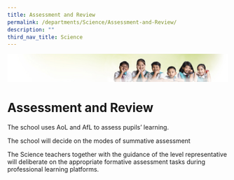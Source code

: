 ```yaml
---
title: Assessment and Review
permalink: /departments/Science/Assessment-and-Review/
description: ""
third_nav_title: Science
---
```

![](/images/Banner.jpg)

Assessment and Review
=====================

The school uses AoL and AfL to assess pupils’ learning.

The school will decide on the modes of summative assessment

The Science teachers together with the guidance of the level representative will deliberate on the appropriate formative assessment tasks during professional learning platforms.